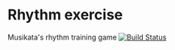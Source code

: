 # Rhythm exercise

Musikata's rhythm training game [![Build Status](https://travis-ci.org/musikata/musikata.rhythmExercise.svg?branch=master)](https://travis-ci.org/musikata/musikata.rhythmExercise)

